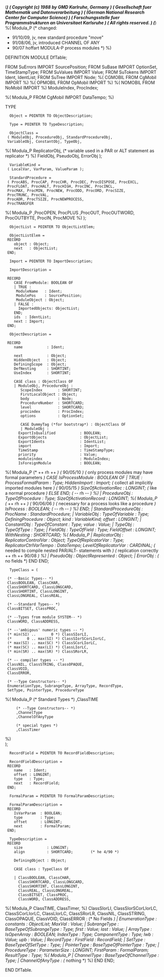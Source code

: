 (******************************************************************************)
(* Copyright (c) 1988 by GMD Karlruhe, Germany				      *)
(* Gesellschaft fuer Mathematik und Datenverarbeitung			      *)
(* (German National Research Center for Computer Science)		      *)
(* Forschungsstelle fuer Programmstrukturen an Universitaet Karlsruhe	      *)
(* All rights reserved.							      *)
(******************************************************************************)
%( Modula_P
(* changed:
 * 91/10/09, jv, new standard procedure "move"
 * 91/08/06, jv, introduced CHANNEL OF ANY
 * 90/07    hoffart MODULA-P process modules
 *)
%)

DEFINITION MODULE DfTable;

   FROM SuErrors IMPORT
      SourcePosition;
   FROM SuBase IMPORT
      OptionSet, TimeStampType;
   FROM SuValues IMPORT
      Value;
   FROM SuTokens IMPORT
      Ident, IdentList;
   FROM SuTree IMPORT
      Node;
%( CGMOBIL
   FROM CgMobil IMPORT
%)
%( OPMOBIL
   FROM OpMobil IMPORT
%)
%( NOMOBIL
   FROM NoMobil IMPORT
%)
      ModuleIndex, ProcIndex;

%( Modula_P
   FROM CgMobil IMPORT 
      DataTempo;
%)

   TYPE

      Object = POINTER TO ObjectDescription;

      Type = POINTER TO TypeDescription;

      ObjectClass =
	 ( ModuleObj, ProcedureObj, StandardProcedureObj, 
	 VariableObj, ConstantObj, TypeObj,
%( Modula_P
      ReplicatorObj, (* variable used in a PAR or ALT statement as replicator *)
%)
	 FieldObj, PseudoObj, ErrorObj );

      VariableKind =
	 ( LocalVar, VarParam, ValueParam );

      StandardProcedure = 
	 ( ProcABS, ProcCAP, ProcCHR, ProcDEC, ProcDISPOSE, ProcEXCL,
	 ProcFLOAT, ProcHALT, ProcHIGH, ProcINC, ProcINCL,
	 ProcMAX, ProcMIN, ProcNEW, ProcODD, ProcORD, ProcSIZE,
	 ProcTRUNC, ProcVAL, 
	 ProcADR, ProcTSIZE, ProcNEWPROCESS,
	 ProcTRANSFER 
%( Modula_P
         ,ProcOPEN, ProcPLUS
	 ,ProcOUT, ProcOUTWORD, ProcOUTBYTE, ProcIN, ProcMOVE
%)
         );

      ObjectList = POINTER TO ObjectListElem;

      ObjectListElem =
	 RECORD
	    object : Object;
	    next   : ObjectList;
	 END;

      Import = POINTER TO ImportDescription;

      ImportDescription =

	 RECORD
	    CASE FromModule: BOOLEAN OF
	    | TRUE :
		 ModuleName   : Ident;
		 ModulePos    : SourcePosition;
		 ModuleObject : Object;
	    | FALSE :
	      ImportedObjects: ObjectList;
	    END;
	    ids  : IdentList;
	    next : Import;
	 END;

      ObjectDescription =

	 RECORD
	    name           : Ident;

	    next           : Object;
	    HiddenObject   : Object;
	    DefiningScope  : Object;
	    DefNesting     : SHORTINT;
	    UseIndex       : SHORTINT;

	    CASE class : ObjectClass OF
	    | ModuleObj, ProcedureObj :
	       ScopeIndex       : SHORTINT;
	       FirstLocalObject : Object;
	       body             : Node;
	       ProcedureNumber  : SHORTCARD;
	       level            : SHORTCARD;
	       procindex        : ProcIndex;
	       options          : OptionSet;

	       CASE DummyTag (*for bootstrap*) : ObjectClass OF
	       | ModuleObj :
		  ExportIsQualified           : BOOLEAN;
		  ExportObjects               : ObjectList;
		  ExportIdents                : IdentList;
		  import                      : Import;
		  TimeStamp                   : TimeStampType;
		  priority                    : Value;
		  moduleindex                 : ModuleIndex;
		  IsForeignModule             : BOOLEAN;
%( Modula_P
(* ++ rh ++ *)  (* 90/05/10 *)
                (* only process modules may have formal parameters *)
                  CASE IsProcessModule  : BOOLEAN OF
                  | TRUE :  
                     ProcessFormalParam          : Type;
                     HiddenImport                : Import;
                     (* collect all implicitly imported modules here *) (* 90/05/15 *)
                     SizeOfActivationRec         : LONGINT;
                     (* like a normal procedure *)
                  ELSE
                  END;
(* -- rh -- *)
%)
	       | ProcedureObj :
		  TypeOfProcedure             : Type;
		  SizeOfActivationRecord      : LONGINT;
%( Modula_P
(* ++ rh ++ *)  (* 90/06/06 *)
                (* necessary for a process looks like a procedure *)
                  IsProcess                   : BOOLEAN;
(* -- rh -- *)
%)
	       END;
	    | StandardProcedureObj :
	       ProcName                    : StandardProcedure;
	    | VariableObj :
	       TypeOfVariable              : Type;
	       DefiningProcedure           : Object;
	       kind                        : VariableKind;
	       offset                      : LONGINT;
	    | ConstantObj :
	       TypeOfConstant              : Type;
	       value                       : Value;
	    | TypeObj :
	       TypeOfType                  : Type;
	    | FieldObj  :
	       TypeOfField                 : Type;
	       FieldOffset                 : LONGINT;
	       WithNesting                 : SHORTCARD;
%( Modula_P
           | ReplicatorObj :
             ReplicatorControlVar         : Object;
             TypeOfReplicatorVar          : Type;
             ReplicatorCtrlVarTempo       : DataTempo;
             LevelOfReplicatorVar         : CARDINAL;
             (* needed to compile nested PAR/ALT- statements with *)
             (* replication correctly     ++ rh ++ 90/08          *)
%)
	    | PseudoObj :
	       ObjectRepresented           : Object;
	    | ErrorObj :
	       (* no fields *)
	    END
	 END;


      TypeClass = (

	 (* --Basic Types-- *)
	 ClassBOOLEAN, ClassCHAR,
	 ClassSHORTCARD, ClassLONGCARD,
	 ClassSHORTINT, ClassLONGINT,
	 ClassLONGREAL, ClassREAL,

	 (* --Standard Types-- *)
	 ClassBITSET, ClassPROC, 

	 (* --Types from module SYSTEM-- *)
	 ClassWORD, ClassADDRESS,

	 (* --'ambigous' numeric types -- *)
	 (* min(SI) ..       0 *) ClassSIorLI,
	 (*       0 .. max(SI) *) ClassSIorSCorLIorLC,
	 (* max(SI) .. max(SC) *) ClassSCorLIorLC,
	 (* max(SC) .. max(LI) *) ClassLIorLC,
	 (* min(SR) .. max(SR) *) ClassSRorLR,

	 (* -- compiler types -- *)
	 ClassNIL, ClassSTRING, ClassOPAQUE,
	 ClassVOID,
	 ClassERROR,

	 (* --Type Constructors-- *)
	 EnumerationType, SubrangeType, ArrayType, RecordType,
	 SetType, PointerType, ProcedureType
%( Modula_P
         (* Standard Types *)
         ,ClassTIME
   
         (* --Type Constructors-- *)
         ,ChannelType
         ,ChannelOfAnyType
   
         (* special types *)
         ,ClassTimer
%)	
          );

      RecordField = POINTER TO RecordFieldDescription;

      RecordFieldDescription =
	 RECORD
	    name   : Ident;
	    offset : LONGINT;
	    type   : Type;
	    next   : RecordField;
	 END;

      FormalParam = POINTER TO FormalParamDescription;

      FormalParamDescription =
	 RECORD
	    IsVarParam  : BOOLEAN;
	    type        : Type;
	    offset      : LONGINT;
	    next        : FormalParam;
	 END;

      TypeDescription =
	 RECORD
	    size           : LONGINT;
	    align          : SHORTCARD;        (* he 4/90 *)

	    DefiningObject : Object;

	    CASE class : TypeClass OF

	    | ClassBOOLEAN, ClassCHAR,
	      ClassSHORTCARD, ClassLONGCARD,
	      ClassSHORTINT, ClassLONGINT,
	      ClassREAL, ClassLONGREAL,
	      ClassBITSET, ClassPROC, 
	      ClassWORD, ClassADDRESS,
%( Modula_P
              ClassTIME,
              ClassTimer,
%)
	      ClassSIorLI, ClassSIorSCorLIorLC,
	      ClassSCorLIorLC, ClassLIorLC,
	      ClassSRorLR,
	      ClassNIL, ClassSTRING, ClassOPAQUE,
	      ClassVOID,
	      ClassERROR :
	       (* No Fields *)
	    | EnumerationType :
	       constants              : ObjectList;
	       MaxVal                 : Value;
	    | SubrangeType :
	       BaseTypeOfSubrangeType : Type;
	       first                  : Value;
	       last                   : Value;
	    | ArrayType :
	       IsOpenArray            : BOOLEAN;
	       IndexType              : Type;
	       ComponentType          : Type;
	       lwb                    : Value;
	       upb                    : Value;
	    | RecordType :
	       FirstField             : RecordField;
	    | SetType :
	       BaseTypeOfSetType      : Type;
	    | PointerType :
	       BaseTypeOfPointerType  : Type;
	    | ProcedureType :
	       ParameterSize          : LONGINT;
	       FirstParam             : FormalParam;
	       ResultType             : Type;
%( Modula_P
            | ChannelType :
               BaseTypeOfChannelType  : Type;
            | ChannelOfAnyType : (* nothing *)
%)
	    END
	 END;

END DfTable.
